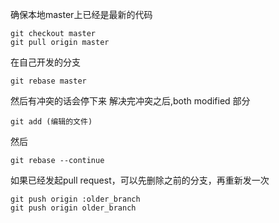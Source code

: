 确保本地master上已经是最新的代码

    git checkout master
    git pull origin master


在自己开发的分支

    git rebase master

然后有冲突的话会停下来 解决完冲突之后,both modified 部分

    git add (编辑的文件)

然后

    git rebase --continue

如果已经发起pull request，可以先删除之前的分支，再重新发一次

    git push origin :older_branch
    git push origin older_branch
